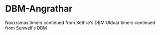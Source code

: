 # DBM-Angrathar
Naxxramas timers continued from Xethra's DBM
Ulduar timers continued from Sunwell's DBM

